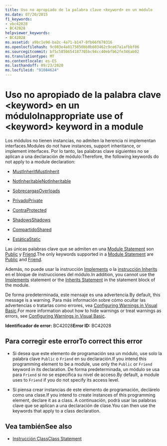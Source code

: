 ```yaml
---
title: Uso no apropiado de la palabra clave <keyword> en un módulo
ms.date: 07/20/2015
f1_keywords:
- vbc42028
- BC42028
helpviewer_keywords:
- BC42028
ms.assetid: a9bc1e9d-ba2c-4a71-b147-0fb66f670316
ms.openlocfilehash: 9c083e4a8175850bb8b603462c9ce67a1afbbf06
ms.sourcegitcommit: bf5c5850654187705bc94cc40ebfb62fe346ab02
ms.translationtype: MT
ms.contentlocale: es-ES
ms.lasthandoff: 09/23/2020
ms.locfileid: "91084624"
---
```

# <a name="inappropriate-use-of-keyword-keyword-in-a-module"></a><span data-ttu-id="a2012-102">Uso no apropiado de la palabra clave \<keyword> en un módulo</span><span class="sxs-lookup"><span data-stu-id="a2012-102">Inappropriate use of \<keyword> keyword in a module</span></span>

<span data-ttu-id="a2012-103">Los módulos no tienen instancias, no admiten la herencia ni implementan interfaces.</span><span class="sxs-lookup"><span data-stu-id="a2012-103">Modules do not have instances, support inheritance, or implement interfaces.</span></span> <span data-ttu-id="a2012-104">Por lo tanto, las palabras clave siguientes no se aplican a una declaración de módulo:</span><span class="sxs-lookup"><span data-stu-id="a2012-104">Therefore, the following keywords do not apply to a module declaration:</span></span>  
  
- [<span data-ttu-id="a2012-105">MustInherit</span><span class="sxs-lookup"><span data-stu-id="a2012-105">MustInherit</span></span>](../language-reference/modifiers/mustinherit.md)  
  
- [<span data-ttu-id="a2012-106">NotInheritable</span><span class="sxs-lookup"><span data-stu-id="a2012-106">NotInheritable</span></span>](../language-reference/modifiers/notinheritable.md)  
  
- [<span data-ttu-id="a2012-107">Sobrecargas</span><span class="sxs-lookup"><span data-stu-id="a2012-107">Overloads</span></span>](../language-reference/modifiers/overloads.md)  
  
- [<span data-ttu-id="a2012-108">Privado</span><span class="sxs-lookup"><span data-stu-id="a2012-108">Private</span></span>](../language-reference/modifiers/private.md)  
  
- [<span data-ttu-id="a2012-109">Contra</span><span class="sxs-lookup"><span data-stu-id="a2012-109">Protected</span></span>](../language-reference/modifiers/protected.md)  
  
- [<span data-ttu-id="a2012-110">Shadows</span><span class="sxs-lookup"><span data-stu-id="a2012-110">Shadows</span></span>](../language-reference/modifiers/shadows.md)  
  
- [<span data-ttu-id="a2012-111">Compartido</span><span class="sxs-lookup"><span data-stu-id="a2012-111">Shared</span></span>](../language-reference/modifiers/shared.md)  
  
- [<span data-ttu-id="a2012-112">Estática</span><span class="sxs-lookup"><span data-stu-id="a2012-112">Static</span></span>](../language-reference/modifiers/static.md)  
  
 <span data-ttu-id="a2012-113">Las únicas palabras clave que se admiten en una [Module Statement](../language-reference/statements/module-statement.md) son [Public](../language-reference/modifiers/public.md) y [Friend](../language-reference/modifiers/friend.md).</span><span class="sxs-lookup"><span data-stu-id="a2012-113">The only keywords supported in a [Module Statement](../language-reference/statements/module-statement.md) are [Public](../language-reference/modifiers/public.md) and [Friend](../language-reference/modifiers/friend.md).</span></span>  
  
 <span data-ttu-id="a2012-114">Además, no puede usar la instrucción [Implements](../language-reference/statements/implements-clause.md) o la [instrucción Inherits](../language-reference/statements/inherits-statement.md) en el bloque de instrucciones del módulo.</span><span class="sxs-lookup"><span data-stu-id="a2012-114">In addition, you cannot use the [Implements](../language-reference/statements/implements-clause.md) statement or the [Inherits Statement](../language-reference/statements/inherits-statement.md) in the statement block of the module.</span></span>  
  
 <span data-ttu-id="a2012-115">De forma predeterminada, este mensaje es una advertencia.</span><span class="sxs-lookup"><span data-stu-id="a2012-115">By default, this message is a warning.</span></span> <span data-ttu-id="a2012-116">Para más información sobre cómo ocultar las advertencias o tratarlas como errores, vea [Configuring Warnings in Visual Basic](/visualstudio/ide/configuring-warnings-in-visual-basic).</span><span class="sxs-lookup"><span data-stu-id="a2012-116">For more information about how to hide warnings or treat warnings as errors, see [Configuring Warnings in Visual Basic](/visualstudio/ide/configuring-warnings-in-visual-basic).</span></span>  
  
 <span data-ttu-id="a2012-117">**Identificador de error:** BC42028</span><span class="sxs-lookup"><span data-stu-id="a2012-117">**Error ID:** BC42028</span></span>  
  
## <a name="to-correct-this-error"></a><span data-ttu-id="a2012-118">Para corregir este error</span><span class="sxs-lookup"><span data-stu-id="a2012-118">To correct this error</span></span>  
  
- <span data-ttu-id="a2012-119">Si desea que este elemento de programación sea un módulo, use solo la palabra clave `Public` o `Friend` en su declaración.</span><span class="sxs-lookup"><span data-stu-id="a2012-119">If you intend this programming element to be a module, use only the `Public` or `Friend` keyword in its declaration.</span></span> <span data-ttu-id="a2012-120">De forma predeterminada, un módulo se usa para `Friend` si no se especifica su nivel de acceso.</span><span class="sxs-lookup"><span data-stu-id="a2012-120">By default, a module uses to `Friend` if you do not specify its access level.</span></span>  
  
- <span data-ttu-id="a2012-121">Si piensa crear instancias de este elemento de programación, declárelo como una clase.</span><span class="sxs-lookup"><span data-stu-id="a2012-121">If you intend to create instances of this programming element, declare it as a class.</span></span> <span data-ttu-id="a2012-122">A continuación, podrá usar las palabras clave que se aplican a una declaración de clase.</span><span class="sxs-lookup"><span data-stu-id="a2012-122">You can then use the keywords that apply to a class declaration.</span></span>  
  
## <a name="see-also"></a><span data-ttu-id="a2012-123">Vea también</span><span class="sxs-lookup"><span data-stu-id="a2012-123">See also</span></span>

- [<span data-ttu-id="a2012-124">Instrucción Class</span><span class="sxs-lookup"><span data-stu-id="a2012-124">Class Statement</span></span>](../language-reference/statements/class-statement.md)
